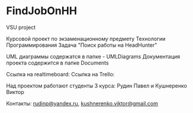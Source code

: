 # FindJobOnHH
VSU project

Курсовой проект по экзаменационному предмету Технологии Программирования
Задача "Поиск работы на HeadHunter"

UML диаграммы содержатся в папке - UMLDiagrams
Документация проекта содержится в папке Documents

Ссылка на realtimeboard: 
Ссылка на Trello: 

Над проектом работают студенты 3 курса: Рудин Павел и Кушнеренко Виктор

Контакты: rudinp@yandex.ru, kushnerenko.viktor@gmail.com
